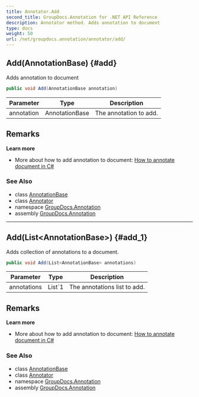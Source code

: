 ```yaml
---
title: Annotator.Add
second_title: GroupDocs.Annotation for .NET API Reference
description: Annotator method. Adds annotation to document
type: docs
weight: 50
url: /net/groupdocs.annotation/annotator/add/
---
```

## Add(AnnotationBase) {#add}

Adds annotation to document

```csharp
public void Add(AnnotationBase annotation)
```

| Parameter | Type | Description |
| --- | --- | --- |
| annotation | AnnotationBase | The annotation to add. |

## Remarks

**Learn more**

* More about how to add annotation to document: [How to annotate document in C#](https://docs.groupdocs.com/display/annotationnet/Add+annotation+to+the+document)

### See Also

* class [AnnotationBase](../../../groupdocs.annotation.models.annotationmodels/annotationbase/)
* class [Annotator](../)
* namespace [GroupDocs.Annotation](../../annotator/)
* assembly [GroupDocs.Annotation](../../../)

---

## Add(List&lt;AnnotationBase&gt;) {#add_1}

Adds collection of annotations to a document.

```csharp
public void Add(List<AnnotationBase> annotations)
```

| Parameter | Type | Description |
| --- | --- | --- |
| annotations | List`1 | The annotations list to add. |

## Remarks

**Learn more**

* More about how to add annotation to document: [How to annotate document in C#](https://docs.groupdocs.com/display/annotationnet/Add+annotation+to+the+document)

### See Also

* class [AnnotationBase](../../../groupdocs.annotation.models.annotationmodels/annotationbase/)
* class [Annotator](../)
* namespace [GroupDocs.Annotation](../../annotator/)
* assembly [GroupDocs.Annotation](../../../)


